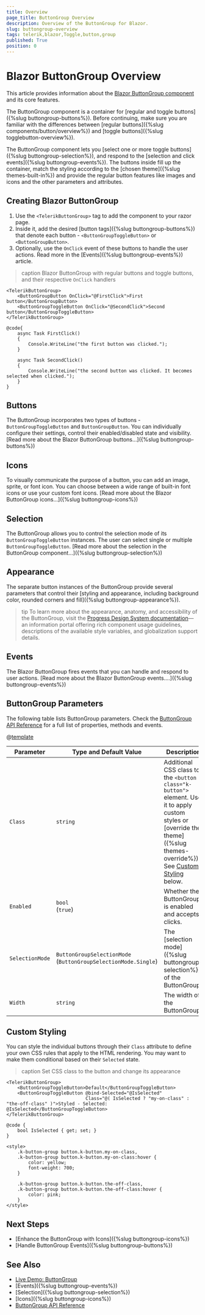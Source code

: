 ```yaml
---
title: Overview
page_title: ButtonGroup Overview
description: Overview of the ButtonGroup for Blazor.
slug: buttongroup-overview
tags: telerik,blazor,Toggle,button,group
published: True
position: 0
---
```


# Blazor ButtonGroup Overview

This article provides information about the <a href="https://www.telerik.com/blazor-ui/buttongroup" target="_blank">Blazor ButtonGroup component</a> and its core features.

The ButtonGroup component is a container for [regular and toggle buttons]({%slug buttongroup-buttons%}). Before continuing, make sure you are familiar with the differences between [regular buttons]({%slug components/button/overview%}) and [toggle buttons]({%slug togglebutton-overview%}).

The ButtonGroup component lets you [select one or more toggle buttons]({%slug buttongroup-selection%}), and respond to the [selection and click events]({%slug buttongroup-events%}). The buttons inside fill up the container, match the styling according to the [chosen theme]({%slug themes-built-in%}) and provide the regular button features like images and icons and the other parameters and attributes.

## Creating Blazor ButtonGroup

1. Use the `<TelerikButtonGroup>` tag to add the component to your razor page.
1. Inside it, add the desired [button tags]({%slug buttongroup-buttons%}) that denote each button - `<ButtonGroupToggleButton>` or `<ButtonGroupButton>`.
1. Optionally, use the `OnClick` event of these buttons to handle the user actions. Read more in the [Events]({%slug buttongroup-events%}) article.

>caption Blazor ButtonGroup with regular buttons and toggle buttons, and their respective `OnClick` handlers

````CSHTML
<TelerikButtonGroup>
    <ButtonGroupButton OnClick="@FirstClick">First button</ButtonGroupButton>
    <ButtonGroupToggleButton OnClick="@SecondClick">Second button</ButtonGroupToggleButton>
</TelerikButtonGroup>

@code{
    async Task FirstClick()
    {
        Console.WriteLine("the first button was clicked.");
    }

    async Task SecondClick()
    {
        Console.WriteLine("the second button was clicked. It becomes selected when clicked.");
    }
}
````

## Buttons

The ButtonGroup incorporates two types of buttons - `ButtonGroupToggleButton` and `ButtonGroupButton`. You can individually configure their settings, control their enabled/disabled state and visibility. [Read more about the Blazor ButtonGroup buttons...]({%slug buttongroup-buttons%})

## Icons

To visually communicate the purpose of a button, you can add an image, sprite, or font icon. You can choose between a wide range of built-in font icons or use your custom font icons. [Read more about the Blazor ButtonGroup icons...]({%slug buttongroup-icons%})

## Selection

The ButtonGroup allows you to control the selection mode of its `ButtonGroupToggleButton` instances. The user can select single or multiple `ButtonGroupToggleButton`. [Read more about the selection in the ButtonGroup component...]({%slug buttongroup-selection%})

## Appearance

The separate button instances of the ButtonGroup provide several parameters that control their [styling and appearance, including background color, rounded corners and fill]({%slug buttongroup-appearance%}).

>tip To learn more about the appearance, anatomy, and accessibility of the ButtonGroup, visit the [Progress Design System documentation](https://www.telerik.com/design-system/docs/components/buttongroup/)—an information portal offering rich component usage guidelines, descriptions of the available style variables, and globalization support details.

## Events

The Blazor ButtonGroup fires events that you can handle and respond to user actions. [Read more about the Blazor ButtonGroup events....]({%slug buttongroup-events%})

## ButtonGroup Parameters

The following table lists ButtonGroup parameters. Check the [ButtonGroup API Reference](/blazor-ui/api/Telerik.Blazor.Components.TelerikButtonGroup) for a full list of properties, methods and events.

@[template](/_contentTemplates/common/parameters-table-styles.md#table-layout)

| Parameter | Type and Default&nbsp;Value | Description |
|---|---|---|
| `Class` | `string` | Additional CSS class to the `<button class="k-button">` element. Use it to apply custom styles or [override the theme]({%slug themes-override%}). See [Custom Styling](#custom-styling) below. |
| `Enabled` | `bool` <br /> (`true`) | Whether the ButtonGroup is enabled and accepts clicks. |
| `SelectionMode` | `ButtonGroupSelectionMode` <br /> (`ButtonGroupSelectionMode.Single`) | The [selection mode]({%slug buttongroup-selection%}) of the ButtonGroup. |
| `Width` | `string` | The width of the ButtonGroup. |


## Custom Styling

You can style the individual buttons through their `Class` attribute to define your own CSS rules that apply to the HTML rendering. You may want to make them conditional based on their `Selected` state.

>caption Set CSS class to the button and change its appearance

````CSHTML
<TelerikButtonGroup>
    <ButtonGroupToggleButton>Default</ButtonGroupToggleButton>
    <ButtonGroupToggleButton @bind-Selected="@IsSelected"
                             Class="@( IsSelected ? "my-on-class" : "the-off-class" )">Styled - Selected: @IsSelected</ButtonGroupToggleButton>
</TelerikButtonGroup>

@code {
    bool IsSelected { get; set; }
}

<style>
    .k-button-group button.k-button.my-on-class,
    .k-button-group button.k-button.my-on-class:hover {
        color: yellow;
        font-weight: 700;
    }

    .k-button-group button.k-button.the-off-class,
    .k-button-group button.k-button.the-off-class:hover {
        color: pink;
    }
</style>
````

## Next Steps

* [Enhance the ButtonGroup with Icons]({%slug buttongroup-icons%})
* [Handle ButtonGroup Events]({%slug buttongroup-buttons%})

## See Also

* [Live Demo: ButtonGroup](https://demos.telerik.com/blazor-ui/buttongroup/overview)
* [Events]({%slug buttongroup-events%})
* [Selection]({%slug buttongroup-selection%})
* [Icons]({%slug buttongroup-icons%})
* [ButtonGroup API Reference](/blazor-ui/api/Telerik.Blazor.Components.TelerikButtonGroup)
